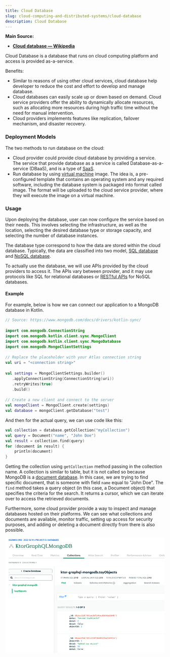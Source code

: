 ```yaml
---
title: Cloud Database
slug: cloud-computing-and-distributed-systems/cloud-database
description: Cloud Database
---
```


**Main Source:**

- **[Cloud database — Wikipedia](https://en.wikipedia.org/wiki/Cloud_database)**

Cloud Database is a database that runs on cloud computing platform and access is provided as-a-service.

Benefits:

- Similar to reasons of using other cloud services, cloud database help developer to reduce the cost and effort to develop and manage database.
- Cloud databases can easily scale up or down based on demand. Cloud service providers offer the ability to dynamically allocate resources, such as allocating more resources during high traffic time without the need for manual intervention.
- Cloud providers implements features like replication, failover mechanism, and disaster recovery.

### Deployment Models

The two methods to run database on the cloud:

- Cloud provider could provide cloud database by providing a service. The service that provide database as a service is called Database-as-a-service (DBaaS), and is a type of [SaaS](/cs-notes/cloud-computing-and-distributed-systems/cloud-models#common-models).
- Run database by using [virtual machine](/cs-notes/cloud-computing-and-distributed-systems/virtualization) image. The idea is, a pre-configured template that contains an operating system and any required software, including the database system is packaged into format called image. The format will be uploaded to the cloud service provider, where they will execute the image on a virtual machine.

### Usage

Upon deploying the database, user can now configure the service based on their needs. This involves selecting the infrastructure, as well as the location, selecting the desired database type or storage capacity, and selecting the number of database instances.

The database type correspond to how the data are stored within the cloud database. Typically, the data are classified into two model, [SQL database](/cs-notes/database-system/query-language#sql) and [NoSQL database](/cs-notes/database-system/nosql).

To actually use the database, we will use APIs provided by the cloud providers to access it. The APIs vary between provider, and it may use protocols like SQL for relational databases or [RESTful APIs](/cs-notes/backend-system/rest-api) for NoSQL databases.

#### Example

For example, below is how we can connect our application to a MongoDB database in Kotlin.

```kotlin
// Source: https://www.mongodb.com/docs/drivers/kotlin-sync/

import com.mongodb.ConnectionString
import com.mongodb.kotlin.client.sync.MongoClient
import com.mongodb.kotlin.client.sync.MongoDatabase
import com.mongodb.MongoClientSettings

// Replace the placeholder with your Atlas connection string
val uri = "<connection string>"

val settings = MongoClientSettings.builder()
   .applyConnectionString(ConnectionString(uri))
   .retryWrites(true)
   .build()

// Create a new client and connect to the server
val mongoClient = MongoClient.create(settings)
val database = mongoClient.getDatabase("test")
```

And then for the actual query, we can use code like this:

```kotlin
val collection = database.getCollection("myCollection")
val query = Document("name", "John Doe")
val result = collection.find(query)
for (document in result) {
    println(document)
}
```

Getting the collection using `getCollection` method passing in the collection name. A collection is similar to table, but it is not called so because MongoDB is a [document database](/cs-notes/database-system/nosql#document). In this case, we are trying to find specific document, that is someone with field `name` equal to "John Doe". The `find` method takes a query object (in this case, a Document object) that specifies the criteria for the search. It returns a cursor, which we can iterate over to access the retrieved documents.

Furthermore, some cloud provider provide a way to inspect and manage databases hosted on their platforms. We can see what collections and documents are available, monitor traffic, setting up access for security purposes, and adding or deleting a document directly from there is also possible.

![Browsing collections in MongoDB](./monitoring.png)

